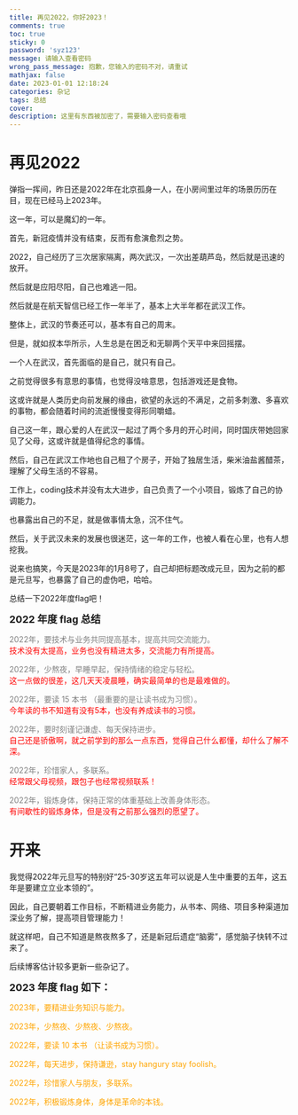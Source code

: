 ```yaml
---
title: 再见2022，你好2023！
comments: true
toc: true
sticky: 0
password: 'syz123'
message: 请输入查看密码
wrong_pass_message: 抱歉，您输入的密码不对，请重试
mathjax: false
date: 2023-01-01 12:18:24
categories: 杂记
tags: 总结
cover: 
description: 这里有东西被加密了，需要输入密码查看哦
---
```


# 再见2022

弹指一挥间，昨日还是2022年在北京孤身一人，在小房间里过年的场景历历在目，现在已经马上2023年。

这一年，可以是魔幻的一年。

首先，新冠疫情并没有结束，反而有愈演愈烈之势。

2022，自己经历了三次居家隔离，两次武汉，一次出差葫芦岛，然后就是迅速的放开。

然后就是应阳尽阳，自己也难逃一阳。

然后就是在航天智信已经工作一年半了，基本上大半年都在武汉工作。

整体上，武汉的节奏还可以，基本有自己的周末。

但是，就如叔本华所示，人生总是在困乏和无聊两个天平中来回摇摆。

一个人在武汉，首先面临的是自己，就只有自己。

之前觉得很多有意思的事情，也觉得没啥意思，包括游戏还是食物。

这或许就是人类历史向前发展的缘由，欲望的永远的不满足，之前多刺激、多喜欢的事物，都会随着时间的流逝慢慢变得形同嚼蜡。

自己这一年，跟心爱的人在武汉一起过了两个多月的开心时间，同时国庆带她回家见了父母，这或许就是值得纪念的事情。

然后，自己在武汉工作地也自己租了个房子，开始了独居生活，柴米油盐酱醋茶，理解了父母生活的不容易。

工作上，coding技术并没有太大进步，自己负责了一个小项目，锻炼了自己的协调能力。

也暴露出自己的不足，就是做事情太急，沉不住气。

然后，关于武汉未来的发展也很迷茫，这一年的工作，也被人看在心里，也有人想挖我。

说来也搞笑，今天是2023年的1月8号了，自己却把标题改成元旦，因为之前的都是元旦写，也暴露了自己的虚伪吧，哈哈。

总结一下2022年度flag吧！

**<font size=4>2022 年度 flag 总结</font>** <br>

<font color=gray>2022年，要技术与业务共同提高基本，提高共同交流能力。</font><br>
<font color=red> 技术没有太提高，业务也没有精进太多，交流能力有所提高。</font> <br>

<font color=gray>2022年，少熬夜，早睡早起，保持情绪的稳定与轻松。</font><br>
<font color=red> 这一点做的很差，这几天天凌晨睡，确实最简单的也是最难做的。</font> <br>

<font color=gray>2022年，要读 15 本书 （最重要的是让读书成为习惯）。</font><br>
<font color=red> 今年读的书不知道有没有5本，也没有养成读书的习惯。</font> <br>

<font color=gray>2022年，要时刻谨记谦虚、每天保持进步。</font><br>
<font color=red> 自己还是骄傲啊，就之前学到的那么一点东西，觉得自己什么都懂，却什么了解不深。</font> <br>

<font color=gray>2022年，珍惜家人，多联系。</font><br>
<font color=red> 经常跟父母视频，跟包子也经常视频联系！</font> <br>

<font color=gray>2022年，锻炼身体，保持正常的体重基础上改善身体形态。</font> <br>
<font color=red> 有间歇性的锻炼身体，但是没有之前那么强烈的愿望了。</font>

# 开来

我觉得2022年元旦写的特别好“25-30岁这五年可以说是人生中重要的五年，这五年是要建立立业本领的”。

因此，自己要朝着工作目标，不断精进业务能力，从书本、网络、项目多种渠道加深业务了解，提高项目管理能力！

就这样吧，自己不知道是熬夜熬多了，还是新冠后遗症“脑雾”，感觉脑子快转不过来了。

后续博客估计较多更新一些杂记了。

**<font size=4>2023 年度 flag 如下：</font>** <br>

<font color=orange>

2023年，要精进业务知识与能力。<br>

2023年，少熬夜、少熬夜、少熬夜。<br>

2022年，要读 10 本书 （让读书成为习惯）。<br>

2022年，每天进步，保持谦逊，stay hangury stay foolish。<br>

2022年，珍惜家人与朋友，多联系。<br>

2022年，积极锻炼身体，身体是革命的本钱。

</font>